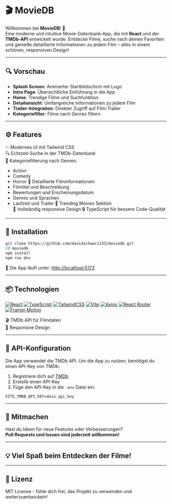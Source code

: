 # 🎬 MovieDB

Willkommen bei **MovieDB**! 🍿  
Eine moderne und intuitive Movie-Datenbank-App, die mit **React** und der **TMDb-API** entwickelt wurde. Entdecke Filme, suche nach deinen Favoriten und genieße detaillierte Informationen zu jedem Film – alles in einem schönen, responsiven Design!

---

## 🔍 Vorschau

- **Splash Screen**: Animierter Startbildschirm mit Logo
- **Intro Page**: Übersichtliche Einführung in die App
- **Home**: Trendige Filme und Suchfunktion
- **Detailansicht**: Umfangreiche Informationen zu jedem Film
- **Trailer-Integration**: Direkter Zugriff auf Film-Trailer
- **Kategoriefilter**: Filme nach Genres filtern

---

## ⚙️ Features

✨ Modernes UI mit Tailwind CSS  
🔍 Echtzeit-Suche in der TMDb-Datenbank  
🎯 Kategoriefilterung nach Genres:

- Action
- Comedy
- Horror
  🎥 Detaillierte Filminformationen:
- Filmtitel und Beschreibung
- Bewertungen und Erscheinungsdatum
- Genres und Sprachen
- Laufzeit und Trailer
  🌟 Trending Movies Sektion  
  📱 Vollständig responsive Design
  🔒 TypeScript für bessere Code-Qualität

---

## 🚀 Installation

```bash
git clone https://github.com/davidschwarz153/moviedb.git
cd moviedb
npm install
npm run dev
```

🔗 Die App läuft unter: [http://localhost:5173](http://localhost:5173)

---

## 📦 Technologien

[![React](https://img.shields.io/badge/React-20232A?style=for-the-badge&logo=react&logoColor=61DAFB)](https://reactjs.org/)
[![TypeScript](https://img.shields.io/badge/TypeScript-007ACC?style=for-the-badge&logo=typescript&logoColor=white)](https://www.typescriptlang.org/)
[![TailwindCSS](https://img.shields.io/badge/TailwindCSS-38B2AC?style=for-the-badge&logo=tailwind-css&logoColor=white)](https://tailwindcss.com/)
[![Vite](https://img.shields.io/badge/Vite-646CFF?style=for-the-badge&logo=vite&logoColor=white)](https://vitejs.dev/)
[![Axios](https://img.shields.io/badge/Axios-5A29E4?style=for-the-badge&logo=axios&logoColor=white)](https://axios-http.com/)
[![React Router](https://img.shields.io/badge/React_Router-CA4245?style=for-the-badge&logo=react-router&logoColor=white)](https://reactrouter.com/)
[![Framer Motion](https://img.shields.io/badge/Framer_Motion-0055FF?style=for-the-badge&logo=framer&logoColor=white)](https://www.framer.com/motion/) 

🎬 TMDb API für Filmdaten  
📱 Responsive Design

---

## 🔑 API-Konfiguration

Die App verwendet die TMDb API. Um die App zu nutzen, benötigst du einen API-Key von TMDb:

1. Registriere dich auf [TMDb](https://www.themoviedb.org/)
2. Erstelle einen API-Key
3. Füge den API-Key in die `.env` Datei ein:

```env
VITE_TMDB_API_KEY=dein_api_key
```

---

## 🤝 Mitmachen

Hast du Ideen für neue Features oder Verbesserungen?  
**Pull Requests und Issues sind jederzeit willkommen!**

---

## 💡 Viel Spaß beim Entdecken der Filme!

---

## 📄 Lizenz

MIT License - fühle dich frei, das Projekt zu verwenden und weiterzuentwickeln!
